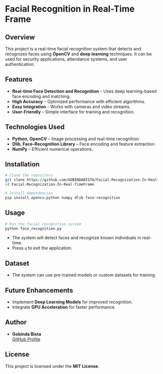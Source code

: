 # Facial Recognition in Real-Time Frame

## Overview
This project is a real-time facial recognition system that detects and recognizes faces using **OpenCV** and **deep learning** techniques. It can be used for security applications, attendance systems, and user authentication.

## Features
- **Real-time Face Detection and Recognition** – Uses deep learning-based face encoding and matching.
- **High Accuracy** – Optimized performance with efficient algorithms.
- **Easy Integration** – Works with cameras and video streams.
- **User-Friendly** – Simple interface for training and recognition.

## Technologies Used
- **Python, OpenCV** – Image processing and real-time recognition.
- **Dlib, Face-Recognition Library** – Face encoding and feature extraction.
- **NumPy** – Efficient numerical operations.

## Installation
```bash
# Clone the repository
git clone https://github.com/GOBINDABISTA/Facial-Recognization-In-Real-TimeFrame.git
cd Facial-Recognization-In-Real-TimeFrame

# Install dependencies
pip install opencv-python numpy dlib face-recognition
```

## Usage
```bash
# Run the facial recognition system
python face_recognition.py
```
- The system will detect faces and recognize known individuals in real-time.
- Press `q` to exit the application.

## Dataset
- The system can use pre-trained models or custom datasets for training.

## Future Enhancements
- Implement **Deep Learning Models** for improved recognition.
- Integrate **GPU Acceleration** for faster performance.

## Author
- **Gobinda Bista**  
  [GitHub Profile](https://github.com/GOBINDABISTA)

## License
This project is licensed under the **MIT License**.

